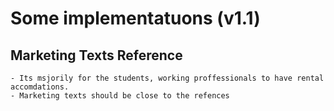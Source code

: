 # Some implementatuons (v1.1)

## Marketing Texts Reference
    - Its msjorily for the students, working proffessionals to have rental accomdations.
    - Marketing texts should be close to the refences
    